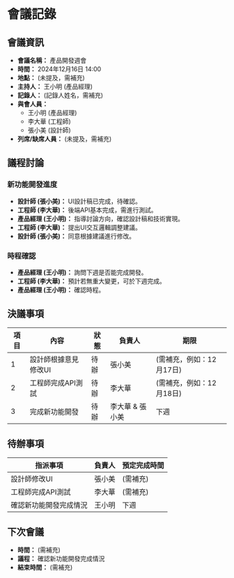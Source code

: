 # 會議記錄

## 會議資訊

*   **會議名稱：** 產品開發週會
*   **時間：** 2024年12月16日 14:00
*   **地點：** (未提及，需補充)
*   **主持人：** 王小明 (產品經理)
*   **記錄人：** (記錄人姓名，需補充)
*   **與會人員：**
    *   王小明 (產品經理)
    *   李大華 (工程師)
    *   張小美 (設計師)
*   **列席/缺席人員：** (未提及，需補充)

## 議程討論

### 新功能開發進度

*   **設計師 (張小美)：** UI設計稿已完成，待確認。
*   **工程師 (李大華)：** 後端API基本完成，需進行測試。
*   **產品經理 (王小明)：** 指導討論方向，確認設計稿和技術實現。
*   **工程師 (李大華)：**  提出UI交互邏輯調整建議。
*   **設計師 (張小美)：**  同意根據建議進行修改。

### 時程確認

*   **產品經理 (王小明)：** 詢問下週是否能完成開發。
*   **工程師 (李大華)：** 預計若無重大變更，可於下週完成。
*   **產品經理 (王小明)：** 確認時程。

## 決議事項

| 項目 | 內容 | 狀態 | 負責人 | 期限 |
|---|---|---|---|---|
| 1 | 設計師根據意見修改UI | 待辦 | 張小美 | (需補充，例如：12月17日) |
| 2 | 工程師完成API測試 | 待辦 | 李大華 | (需補充，例如：12月18日) |
| 3 | 完成新功能開發 | 待辦 | 李大華 & 張小美 | 下週 |

## 待辦事項

| 指派事項 | 負責人 | 預定完成時間 |
|---|---|---|
| 設計師修改UI | 張小美 | (需補充) |
| 工程師完成API測試 | 李大華 | (需補充) |
| 確認新功能開發完成情況 | 王小明 | 下週 |

## 下次會議

*   **時間：** (需補充)
*   **議程：** 確認新功能開發完成情況
*   **結束時間：** (需補充)
